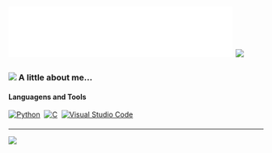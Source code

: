 <h1>
  <img src="https://raw.githubusercontent.com/mtzdantas/mtzdantas/master/name.svg" alt="Mateus Dantas" />
  <img src="https://media.giphy.com/media/uL23EgTN7oEweMVy7R/giphy.gif" width="60"></h2>
</h1>

### <img src="https://media.giphy.com/media/rYbjgltjQzyYueGHnT/giphy.gif" width="60"> A little about me...

#### Languagens and Tools
<a href="https://www.python.org/" title="Python"><img src="https://github.com/get-icon/geticon/raw/master/icons/python.svg" alt="Python" width="30px" height="30px"></a>&nbsp;
<a href="https://en.wikipedia.org/wiki/C_(programming_language)" title="C"><img src="https://github.com/get-icon/geticon/raw/master/icons/c.svg" alt="C" width="30px" height="30px"></a>&nbsp;
<a href="https://code.visualstudio.com/" title="Visual Studio Code"><img src="https://github.com/get-icon/geticon/raw/master/icons/visual-studio-code.svg" alt="Visual Studio Code" width="30px" height="30px"></a>&nbsp;

#### 


---                                                         
![](https://github.com/halfrost/halfrost/blob/master/icons/header_.png)
